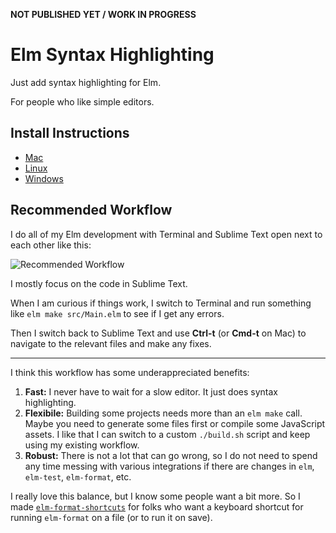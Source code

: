 **NOT PUBLISHED YET / WORK IN PROGRESS**


# Elm Syntax Highlighting

Just add syntax highlighting for Elm.

For people who like simple editors.


## Install Instructions

- [Mac](install/mac.md)
- [Linux](install/linux.md)
- [Windows](install/windows.md)


## Recommended Workflow

I do all of my Elm development with Terminal and Sublime Text open next to each other like this:

![Recommended Workflow](workflow.png)

I mostly focus on the code in Sublime Text.

When I am curious if things work, I switch to Terminal and run something like `elm make src/Main.elm` to see if I get any errors.

Then I switch back to Sublime Text and use **Ctrl-t** (or **Cmd-t** on Mac) to navigate to the relevant files and make any fixes.

* * *

I think this workflow has some underappreciated benefits:

1. **Fast:** I never have to wait for a slow editor. It just does syntax highlighting.
2. **Flexibile:** Building some projects needs more than an `elm make` call. Maybe you need to generate some files first or compile some JavaScript assets. I like that I can switch to a custom `./build.sh` script and keep using my existing workflow.
3. **Robust:** There is not a lot that can go wrong, so I do not need to spend any time messing with various integrations if there are changes in `elm`, `elm-test`, `elm-format`, etc.

I really love this balance, but I know some people want a bit more. So I made [`elm-format-shortcuts`](https://github.com/evancz/elm-format-shortcuts) for folks who want a keyboard shortcut for running `elm-format` on a file (or to run it on save).
